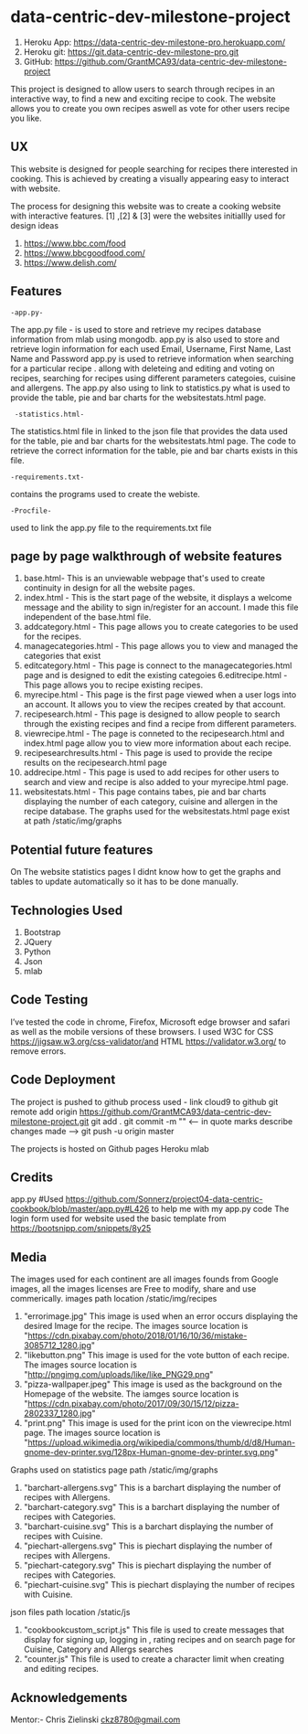 # data-centric-dev-milestone-project

1. Heroku App: https://data-centric-dev-milestone-pro.herokuapp.com/
2. Heroku git: https://git.data-centric-dev-milestone-pro.git
3. GitHub: https://github.com/GrantMCA93/data-centric-dev-milestone-project


This project is designed to allow users to search through recipes in an interactive way, to find a new and exciting recipe to cook.
The website allows you to create you own recipes aswell as vote for other users recipe you like.


## UX

This website is designed for people searching for recipes there interested in cooking. This is achieved by creating a visually appearing easy to interact with website.

The process for designing this website was to create a cooking website with interactive features.
[1] ,[2] & [3] were the websites initiallly used for design ideas
1. https://www.bbc.com/food
2. https://www.bbcgoodfood.com/
3. https://www.delish.com/

## Features

    -app.py-
The app.py file - is used to store and retrieve my recipes database information from mlab using mongodb.
    app.py is also used to store and retrieve login information for each used Email, Username, First Name, Last Name and Password
    app.py is used to retrieve information when searching for a particular recipe .
    allong with deleteing and editing and voting on recipes, searching for recipes using different parameters categoies, cuisine and allergens.
    The app.py also using to link to statistics.py what is used to provide the table, pie and bar charts for the websitestats.html page.
     
     -statistics.html-  
The statistics.html file in linked to the json file that provides the data used for the table, pie and bar charts for the websitestats.html page.
    The code to retrieve the correct information for the table, pie and bar charts exists in this file.

    -requirements.txt-
contains the programs used to create the webiste.

    -Procfile-
used to link the app.py file to the requirements.txt file



## page by page walkthrough of website features
1. base.html- This is an unviewable webpage that's used to create continuity in design for all the website pages. 
2. index.html - This is the start page of the website, it displays a welcome message and the ability to sign in/register for an account. I made this file independent of the base.html file.
3. addcategory.html - This page allows you to create categories to be used for the recipes.
4. managecategories.html - This page allows you to view and managed the categories that exist
5. editcategory.html - This page is connect to the managecategories.html page and is designed to edit the existing categoies 
6.editrecipe.html - This page allows you to recipe existing recipes.
7. myrecipe.html - This page is the first page viewed when a user logs into an account. It allows you to view the recipes created by that account. 
8. recipesearch.html - This page is designed to allow people to search through the existing recipes and find a recipe from different parameters.
9. viewrecipe.html - The page is conneted to the recipesearch.html and index.html page allow you to view more information about each recipe.
10. recipesearchresults.html - This page is used to provide the recipe results on the recipesearch.html page 
11. addrecipe.html - This page is used to add recipes for other users to search and view and recipe is also added to your myrecipe.html page.
12. websitestats.html - This page contains tabes, pie and bar charts displaying the number of each category, cuisine and allergen in the recipe database.
The graphs used for the websitestats.html page exist at path /static/img/graphs

## Potential future features
On The website statistics pages I didnt know how to get the graphs and tables to update automatically so it has to be done manually. 

## Technologies Used

1. Bootstrap	
2. JQuery
3. Python
4. Json
5. mlab


## Code Testing

I’ve tested the code in chrome, Firefox, Microsoft edge browser and safari as well as the mobile versions of these browsers.
I used W3C for CSS https://jigsaw.w3.org/css-validator/and HTML https://validator.w3.org/ to remove errors.



## Code Deployment

The project is pushed to github
process used -
link cloud9 to github
git remote add origin https://github.com/GrantMCA93/data-centric-dev-milestone-project.git
git add .
git commit -m "" <-- in quote marks describe changes made -->
git push -u origin master

The projects is hosted on Github pages
Heroku
mlab

## Credits 
app.py
#Used https://github.com/Sonnerz/project04-data-centric-cookbook/blob/master/app.py#L426 to help me with my app.py code
The login form used for website used the basic template from https://bootsnipp.com/snippets/8y25



## Media
The images used for each continent are all images founds from Google images, all the images licenses are Free to modify, share and use commerically.
images path location /static/img/recipes
1. "errorimage.jpg" This image is used when an error occurs displaying the desired Image for the recipe. The images source location is "https://cdn.pixabay.com/photo/2018/01/16/10/36/mistake-3085712_1280.jpg"
2. "likebutton.png" This image is used for the vote button of each recipe. The images source location is "http://pngimg.com/uploads/like/like_PNG29.png"
3. "pizza-wallpaper.jpeg" This image is used as the background on the Homepage of the website. The iamges source location is "https://cdn.pixabay.com/photo/2017/09/30/15/12/pizza-2802337_1280.jpg"
4. "print.png" This image is used for the print icon on the viewrecipe.html page. The images source location is "https://upload.wikimedia.org/wikipedia/commons/thumb/d/d8/Human-gnome-dev-printer.svg/128px-Human-gnome-dev-printer.svg.png"

Graphs used on statistics page path /static/img/graphs
1. "barchart-allergens.svg" This is a barchart displaying the number of recipes with Allergens.
2. "barchart-category.svg" This is a barchart displaying the number of recipes with Categories.
3. "barchart-cuisine.svg"  This is a barchart displaying the number of recipes with Cuisine.
4. "piechart-allergens.svg" This is piechart displaying the number of recipes with Allergens. 
5. "piechart-category.svg" This is piechart displaying the number of recipes with Categories.
6. "piechart-cuisine.svg" This is piechart displaying the number of recipes with Cuisine.

json files path location /static/js
1. "cookbookcustom_script.js" This file is used to create messages that display for signing up, logging in , rating recipes and on search page for Cuisine, Category and Allergs searches
2. "counter.js" This file is used to create a character limit when creating and editing recipes. 

## Acknowledgements 

Mentor:- Chris Zielinski  ckz8780@gmail.com 





